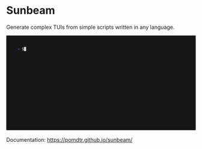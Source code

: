 # Sunbeam

Generate complex TUIs from simple scripts written in any language.

![Github Extension Demo](./www/docs/assets/github.gif)

Documentation: <https://pomdtr.github.io/sunbeam/>
